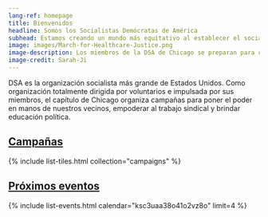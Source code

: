 ```yaml
---
lang-ref: homepage
title: Bienvenidos
headline: Somos los Socialistas Demócratas de América
subhead: Estamos creando un mundo más equitativo al establecer el socialismo como fuerza política. Creemos que nuestros gobiernos y nuestra economía deben operar, a través de la propiedad social, en beneficio de todos.
image: images/March-for-Healthcare-Justice.png
image-description: Los miembros de la DSA de Chicago se preparan para caminar en la Marcha por la Justicia en la Atención Médica del 27 de junio de 2020.
image-credit: Sarah-Ji
---
```


DSA es la organización socialista más grande de Estados Unidos. Como organización totalmente dirigida por voluntarios e impulsada por sus miembros, el capítulo de Chicago organiza campañas para poner el poder en manos de nuestros vecinos, empoderar al trabajo sindical y brindar educación política.

## [Campañas](campanas)

{% include list-tiles.html collection="campaigns" %}

## [Próximos eventos](eventos)

{% include list-events.html calendar="ksc3uaa38o41o2vz8o" limit=4 %}

